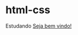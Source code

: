 # html-css
Estudando
<a href="https://jmathl.github.io/html-css/exercicios/ex001/index.html">
Seja bem vindo!
<a>
